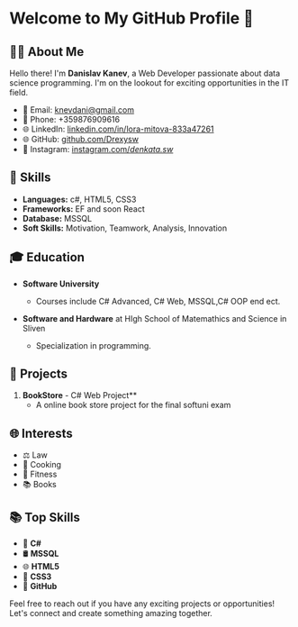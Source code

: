 # Welcome to My GitHub Profile 👋

## 👨‍💻 About Me
Hello there! I'm **Danislav Kanev**, a Web Developer passionate about data science programming. I'm on the lookout for exciting opportunities in the IT field. 

- 📧 Email: knevdani@gmail.com
- 📱 Phone: +359876909616
- 🌐 LinkedIn: [linkedin.com/in/lora-mitova-833a47261](https://www.linkedin.com/in/lora-mitova-833a47261)
- 🌐 GitHub: [github.com/Drexysw](https://github.com/Drexysw)
- 📘 Instagram: [instagram.com/_denkata.sw_](https://www.instagram.com/_denkata.sw_/)
  
## 🚀 Skills
- **Languages:** c#, HTML5, CSS3
- **Frameworks:** EF and soon React
- **Database:** MSSQL
- **Soft Skills:** Motivation, Teamwork, Analysis, Innovation

## 🎓 Education
- **Software University** 
  - Courses include C# Advanced, C# Web, MSSQL,C# OOP end ect.

- **Software and Hardware** at HIgh School of Matemathics and Science in Sliven
  - Specialization in programming.

## 💼 Projects
1. **BookStore** - C# Web Project** 
   - A online book store project for the final softuni exam

## 🌐 Interests
- ⚖️ Law
- 🍳 Cooking
- 💪 Fitness
- 📚 Books

## 📚 Top Skills
- 🐍 **C#**
- 🛢  **MSSQL**
- 🌐 **HTML5** 
- 🎨 **CSS3** 
- 🐙 **GitHub** 





Feel free to reach out if you have any exciting projects or opportunities! Let's connect and create something amazing together.

